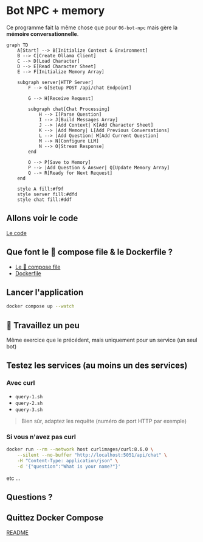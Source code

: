 # Bot NPC + memory

Ce programme fait la même chose que pour `06-bot-npc` mais gère la **mémoire conversationnelle**.

```mermaid
graph TD
    A[Start] --> B[Initialize Context & Environment]
    B --> C[Create Ollama Client]
    C --> D[Load Character]
    D --> E[Read Character Sheet]
    E --> F[Initialize Memory Array]
    
    subgraph server[HTTP Server]
        F --> G[Setup POST /api/chat Endpoint]
        
        G --> H[Receive Request]
        
        subgraph chat[Chat Processing]
            H --> I[Parse Question]
            I --> J[Build Messages Array]
            J --> |Add Context| K[Add Character Sheet]
            K --> |Add Memory| L[Add Previous Conversations]
            L --> |Add Question| M[Add Current Question]
            M --> N[Configure LLM]
            N --> O[Stream Response]
        end
        
        O --> P[Save to Memory]
        P --> |Add Question & Answer| Q[Update Memory Array]
        Q --> R[Ready for Next Request]
    end
    
    style A fill:#f9f
    style server fill:#dfd
    style chat fill:#ddf
```

## Allons voir le code

[Le code](main.go)

## Que font le 🐳 compose file & le Dockerfile ?

- [Le 🐳 compose file](compose.yml) 
- [Dockerfile](Dockerfile)

## Lancer l'application

```bash
docker compose up --watch
```

## 🚧 Travaillez un peu

Même exercice que le précédent, mais uniquement pour un service (un seul bot)


## Testez les services (au moins un des services)

### Avec curl

- `query-1.sh`
- `query-2.sh`
- `query-3.sh`

> Bien sûr, adaptez les requête (numéro de port HTTP par exemple)

### Si vous n'avez pas curl

```bash
docker run --rm --network host curlimages/curl:8.6.0 \
    --silent --no-buffer "http://localhost:5051/api/chat" \
    -H "Content-Type: application/json" \
    -d '{"question":"What is your name?"}'
```

etc ...

## Questions ?

## Quittez Docker Compose

[README](../README.md)
